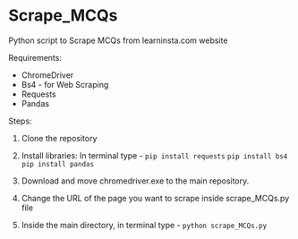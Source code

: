 # Scrape_MCQs
Python script to Scrape MCQs from learninsta.com website

Requirements:
- ChromeDriver
- Bs4 - for Web Scraping
- Requests
- Pandas

Steps:
1. Clone the repository

2. Install libraries:
In terminal type - `pip install requests`
 `pip install bs4`
 `pip install pandas`

3. Download and move chromedriver.exe to the main repository.

4. Change the URL of the page you want to scrape inside scrape_MCQs.py file

5. Inside the main directory, in terminal type - `python scrape_MCQs.py`


 